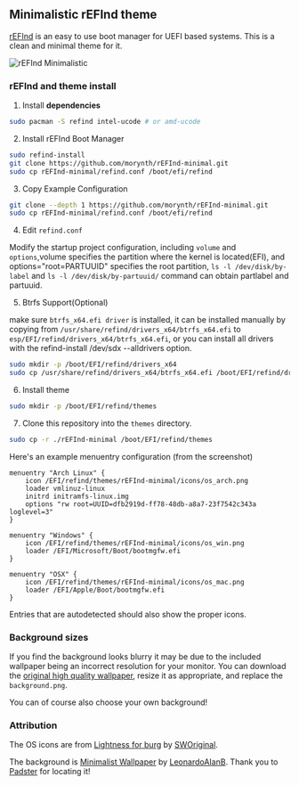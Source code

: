 ## Minimalistic rEFInd theme

[rEFInd](http://www.rodsbooks.com/refind/) is an easy to use boot manager for UEFI
based systems. This is a clean and minimal theme for it.

![rEFInd Minimalistic](http://i.imgur.com/3bMG6U7.png)

### rEFInd and theme install

1. Install **dependencies**
```sh
sudo pacman -S refind intel-ucode # or amd-ucode
```

2. Install rEFInd Boot Manager
```sh
sudo refind-install
git clone https://github.com/morynth/rEFInd-minimal.git
sudo cp rEFInd-minimal/refind.conf /boot/efi/refind
```

3. Copy Example Configuration
```sh
git clone --depth 1 https://github.com/morynth/rEFInd-minimal.git
sudo cp rEFInd-minimal/refind.conf /boot/efi/refind
```

4. Edit `refind.conf`

Modify the startup project configuration, including `volume` and `options`,volume specifies the partition where the kernel is located(EFI), and options="root=PARTUUID" specifies the root partition, `ls -l /dev/disk/by-label` and `ls -l /dev/disk/by-partuuid/` command can obtain partlabel and partuuid.

5. Btrfs Support(Optional)

make sure `btrfs_x64.efi driver` is installed, it can be installed manually by copying from `/usr/share/refind/drivers_x64/btrfs_x64.efi` to `esp/EFI/refind/drivers_x64/btrfs_x64.efi`, or you can install all drivers with the refind-install /dev/sdx --alldrivers option.

```sh
sudo mkdir -p /boot/EFI/refind/drivers_x64
sudo cp /usr/share/refind/drivers_x64/btrfs_x64.efi /boot/EFI/refind/drivers_x64/btrfs_x64.efi
```

6. Install theme
```sh
sudo mkdir -p /boot/EFI/refind/themes
```

7. Clone this repository into the `themes` directory.
```sh
sudo cp -r ./rEFInd-minimal /boot/EFI/refind/themes
```

Here's an example menuentry configuration (from the screenshot)

```nginx
menuentry "Arch Linux" {
	icon /EFI/refind/themes/rEFInd-minimal/icons/os_arch.png
	loader vmlinuz-linux
	initrd initramfs-linux.img
	options "rw root=UUID=dfb2919d-ff78-48db-a8a7-23f7542c343a loglevel=3"
}

menuentry "Windows" {
	icon /EFI/refind/themes/rEFInd-minimal/icons/os_win.png
	loader /EFI/Microsoft/Boot/bootmgfw.efi
}

menuentry "OSX" {
	icon /EFI/refind/themes/rEFInd-minimal/icons/os_mac.png
	loader /EFI/Apple/Boot/bootmgfw.efi
}
```

Entries that are autodetected should also show the proper icons.

### Background sizes

If you find the background looks blurry it may be due to the included wallpaper
being an incorrect resolution for your monitor. You can download the [original
high quality wallpaper][wallpaper], resize it as appropriate, and replace the
`background.png`.

You can of course also choose your own background!

### Attribution

The OS icons are from [Lightness for burg][icons] by [SWOriginal][icon-author].

The background is [Minimalist Wallpaper][wallpaper] by
[LeonardoAIanB][wallpaper-author]. Thank you to [Padster][padster] for locating
it!

[icons]: http://sworiginal.deviantart.com/art/Lightness-for-burg-181461810
[icon-author]: http://sworiginal.deviantart.com/

[padster]: https://github.com/theRealPadster
[wallpaper]: http://leonardoalanb.deviantart.com/art/Minimalist-wallpaper-295519786
[wallpaper-author]: http://leonardoalanb.deviantart.com/
